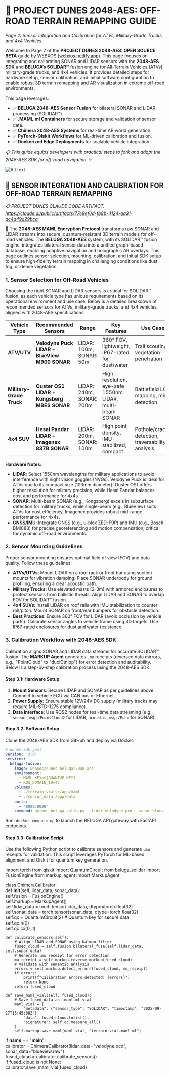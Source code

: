 # 🐪 PROJECT DUNES 2048-AES: OFF-ROAD TERRAIN REMAPPING GUIDE  
*Page 2: Sensor Integration and Calibration for ATVs, Military-Grade Trucks, and 4x4 Vehicles*  

Welcome to Page 2 of the **PROJECT DUNES 2048-AES: OPEN SOURCE BETA** guide by WEBXOS ([webxos.netlify.app](https://webxos.netlify.app)). This page focuses on integrating and calibrating SONAR and LIDAR sensors with the **2048-AES SDK** and **BELUGA’s SOLIDAR™** fusion engine for All-Terrain Vehicles (ATVs), military-grade trucks, and 4x4 vehicles. It provides detailed steps for hardware setup, sensor calibration, and initial software configuration to enable robust 3D terrain remapping and AR visualization in extreme off-road environments.  

This page leverages:  
- ✅ **BELUGA 2048-AES Sensor Fusion** for bilateral SONAR and LIDAR processing (SOLIDAR™).  
- ✅ **.MAML.ml Containers** for secure storage and validation of sensor data.  
- ✅ **Chimera 2048-AES Systems** for real-time AR world generation.  
- ✅ **PyTorch-Qiskit Workflows** for ML-driven calibration and fusion.  
- ✅ **Dockerized Edge Deployments** for scalable vehicle integration.  

*📋 This guide equips developers with practical steps to fork and adapt the 2048-AES SDK for off-road navigation.* ✨  

![Alt text](./dunes-sensor-setup.jpeg)  

## 🐪 SENSOR INTEGRATION AND CALIBRATION FOR OFF-ROAD TERRAIN REMAPPING  

*📋 PROJECT DUNES CLAUDE CODE ARTIFACT: https://claude.ai/public/artifacts/77e9ef0d-fb8b-4124-aa31-ac4a49a29bca*  

🐪 The **2048-AES MAML Encryption Protocol** transforms raw SONAR and LIDAR streams into secure, quantum-resistant 3D terrain models for off-road vehicles. The **BELUGA 2048-AES** system, with its SOLIDAR™ fusion engine, integrates bilateral sensor data into a unified graph-based database, enabling adaptive navigation and holographic AR overlays. This page outlines sensor selection, mounting, calibration, and initial SDK setup to ensure high-fidelity terrain mapping in challenging conditions like dust, fog, or dense vegetation.  

### 1. Sensor Selection for Off-Road Vehicles  
Choosing the right SONAR and LIDAR sensors is critical for SOLIDAR™ fusion, as each vehicle type has unique requirements based on its operational environment and use case. Below is a detailed breakdown of recommended sensors for ATVs, military-grade trucks, and 4x4 vehicles, aligned with 2048-AES specifications.  

| Vehicle Type | Recommended Sensors | Range | Key Features | Use Case |  
|--------------|---------------------|-------|--------------|----------|  
| **ATV/UTV** | **Velodyne Puck LIDAR** + **BlueView M900 SONAR** | LIDAR: 100m, SONAR: 50m | 360° FOV, lightweight, IP67-rated for dust/water | Trail scouting, vegetation penetration |  
| **Military-Grade Truck** | **Ouster OS1 LIDAR** + **Kongsberg MBES SONAR** | LIDAR: 240m, SONAR: 200m | High-resolution, eye-safe 1550nm LIDAR, multi-beam SONAR | Battlefield LOS mapping, mine detection |  
| **4x4 SUV** | **Hesai Pandar LIDAR** + **Imagenex 837B SONAR** | LIDAR: 200m, SONAR: 100m | High point density, IMU-stabilized, compact | Pothole/cracks detection, traversability analysis |  

**Hardware Notes:**  
- **LIDAR**: Select 1550nm wavelengths for military applications to avoid interference with night vision goggles (NVGs). Velodyne Puck is ideal for ATVs due to its compact size (103mm diameter). Ouster OS1 offers higher resolution for military precision, while Hesai Pandar balances cost and performance for 4x4s.  
- **SONAR**: Multi-beam SONAR (e.g., Kongsberg) excels in subsurface detection for military trucks, while single-beam (e.g., BlueView) suits ATVs for cost efficiency. Imagenex provides robust mid-range performance for 4x4s.  
- **GNSS/IMU**: Integrate GNSS (e.g., u-blox ZED-F9P) and IMU (e.g., Bosch BMI088) for precise georeferencing and motion compensation, critical for dynamic off-road environments.  

### 2. Sensor Mounting Guidelines  
Proper sensor mounting ensures optimal field of view (FOV) and data quality. Follow these guidelines:  
- **ATVs/UTVs**: Mount LIDAR on a roof rack or front bar using suction mounts for vibration damping. Place SONAR underbody for ground profiling, ensuring a clear acoustic path.  
- **Military Trucks**: Use elevated masts (2-3m) with armored enclosures to protect sensors from ballistic threats. Align LIDAR and SONAR to overlap FOV for SOLIDAR™ fusion.  
- **4x4 SUVs**: Install LIDAR on roof rails with IMU stabilization to counter roll/pitch. Mount SONAR on front/rear bumpers for obstacle detection.  
- **Best Practices**: Ensure 360° FOV for LIDAR (avoid occlusion by vehicle parts). Calibrate sensor angles to vehicle frame using 3D targets. Use IP67-rated enclosures for dust and water resistance.  

### 3. Calibration Workflow with 2048-AES SDK  
Calibration aligns SONAR and LIDAR data streams for accurate SOLIDAR™ fusion. The **MARKUP Agent** generates `.mu` receipts (reversed data mirrors, e.g., "PointCloud" to "duolCtniop") for error detection and auditability. Below is a step-by-step calibration process using the 2048-AES SDK.  

#### Step 3.1: Hardware Setup  
1. **Mount Sensors**: Secure LIDAR and SONAR as per guidelines above. Connect to vehicle ECU via CAN bus or Ethernet.  
2. **Power Supply**: Ensure stable 12V/24V DC supply (military trucks may require MIL-STD-1275 compliance).  
3. **Data Interface**: Use ROS2 nodes for real-time data streaming (e.g., `sensor_msgs/PointCloud2` for LIDAR, `acoustic_msgs/Echo` for SONAR).  

#### Step 3.2: Software Setup  
Clone the 2048-AES SDK from GitHub and deploy via Docker:  
```yaml  
# dunes-sdk.yaml  
version: '3.8'  
services:  
  beluga-fusion:  
    image: webxos/dunes-beluga:2048-aes  
    environment:  
      - MAML_KEY=${QUANTUM_KEY}  
      - ROS_DOMAIN_ID=42  
    volumes:  
      - ./terrain_vials:/app/maml  
      - ./sensor_data:/app/data  
    ports:  
      - "8080:8080"  
    command: python beluga_calib.py --lidar velodyne.pcd --sonar blueview.raw  
```  
Run: `docker-compose up` to launch the BELUGA API gateway with FastAPI endpoints.  

#### Step 3.3: Calibration Script  
Use the following Python script to calibrate sensors and generate `.mu` receipts for validation. This script leverages PyTorch for ML-based alignment and Qiskit for quantum key generation.  

<xaiArtifact artifact_id="70dbd721-a830-4c3a-bb57-965751563684" artifact_version_id="29a55157-7f77-4fc2-bf01-50c1360da516" title="beluga_calib.py" contentType="text/python">  
import torch  
from qiskit import QuantumCircuit  
from beluga_solidar import FusionEngine  
from markup_agent import MarkupAgent  

class ChimeraCalibrator:  
    def __init__(self, lidar_data, sonar_data):  
        self.fusion = FusionEngine()  
        self.markup = MarkupAgent()  
        self.lidar_data = torch.tensor(lidar_data, dtype=torch.float32)  
        self.sonar_data = torch.tensor(sonar_data, dtype=torch.float32)  
        self.qc = QuantumCircuit(2)  # Quantum key for secure data  
        self.qc.h(0)  
        self.qc.cx(0, 1)  

    def calibrate_sensors(self):  
        # Align LIDAR and SONAR using Kalman filter  
        fused_cloud = self.fusion.bilateral_fuse(self.lidar_data, self.sonar_data)  
        # Generate .mu receipt for error detection  
        mu_receipt = self.markup.reverse_markup(fused_cloud)  
        # Validate with semantic analysis  
        errors = self.markup.detect_errors(fused_cloud, mu_receipt)  
        if errors:  
            print(f"Calibration errors detected: {errors}")  
            return None  
        return fused_cloud  

    def save_maml_vial(self, fused_cloud):  
        # Save fused data as .maml.ml vial  
        maml_vial = {  
            "metadata": {"sensor_type": "SOLIDAR", "timestamp": "2025-09-27T15:45:00Z"},  
            "data": fused_cloud.tolist(),  
            "signature": self.qc.measure_all()  
        }  
        self.markup.save_maml(maml_vial, "terrain_vial.maml.ml")  

if __name__ == "__main__":  
    calibrator = ChimeraCalibrator(lidar_data="velodyne.pcd", sonar_data="blueview.raw")  
    fused_cloud = calibrator.calibrate_sensors()  
    if fused_cloud is not None:  
        calibrator.save_maml_vial(fused_cloud)